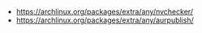 - https://archlinux.org/packages/extra/any/nvchecker/
- https://archlinux.org/packages/extra/any/aurpublish/